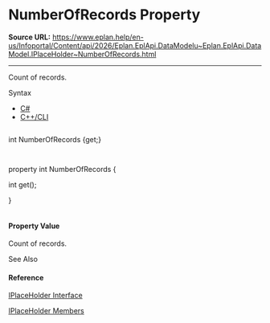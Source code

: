 # NumberOfRecords Property

**Source URL:** https://www.eplan.help/en-us/Infoportal/Content/api/2026/Eplan.EplApi.DataModelu~Eplan.EplApi.DataModel.IPlaceHolder~NumberOfRecords.html

---

Count of records.

Syntax

- [C#](#i-syntax-CS)
- [C++/CLI](#i-syntax-CPP2005)

```
```
int NumberOfRecords {get;}
```
```

```
```
property int NumberOfRecords {
   int get();
}
```
```

#### Property Value

Count of records.



See Also

#### Reference

[IPlaceHolder Interface](Eplan.EplApi.DataModelu~Eplan.EplApi.DataModel.IPlaceHolder.html)
  
[IPlaceHolder Members](Eplan.EplApi.DataModelu~Eplan.EplApi.DataModel.IPlaceHolder_members.html)